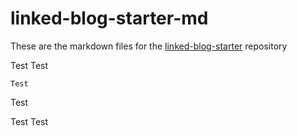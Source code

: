 # linked-blog-starter-md
These are the markdown files for the [linked-blog-starter](https://github.com/matthewwong525/linked-blog-starter) repository

Test Test

	Test
	
Test

Test Test